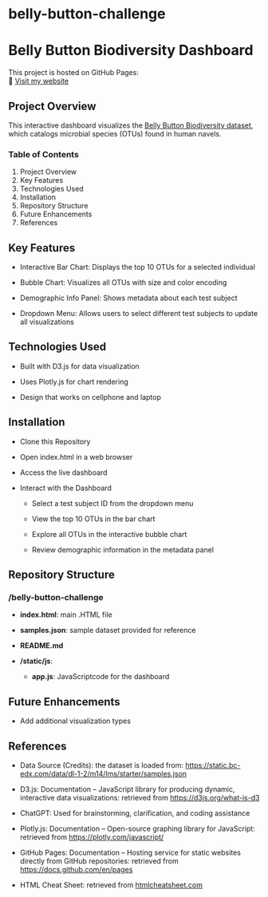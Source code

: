 # belly-button-challenge

# Belly Button Biodiversity Dashboard

This project is hosted on GitHub Pages:  
🔗 [Visit my website](https://juliocezarcarneiro.github.io/belly-button-challenge/)

## Project Overview
This interactive dashboard visualizes the [Belly Button Biodiversity dataset](https://static.bc-edx.com/data/dl-1-2/m14/lms/starter/samples.json), which catalogs microbial species (OTUs) found in human navels.

### Table of Contents

1. Project Overview
2. Key Features
3. Technologies Used
4. Installation
5. Repository Structure
6. Future Enhancements
7. References

## Key Features
* Interactive Bar Chart: Displays the top 10 OTUs for a selected individual

* Bubble Chart: Visualizes all OTUs with size and color encoding

* Demographic Info Panel: Shows metadata about each test subject

* Dropdown Menu: Allows users to select different test subjects to update all visualizations

## Technologies Used

* Built with D3.js for data visualization

* Uses Plotly.js for chart rendering

* Design that works on cellphone and laptop

## Installation

* Clone this Repository

* Open index.html in a web browser

* Access the live dashboard

* Interact with the Dashboard
  * Select a test subject ID from the dropdown menu

  * View the top 10 OTUs in the bar chart

  * Explore all OTUs in the interactive bubble chart

  * Review demographic information in the metadata panel

## Repository Structure

### /belly-button-challenge

- **index.html**: main .HTML file
- **samples.json**: sample dataset provided for reference
- **README.md**

- **/static/js**:
  - **app.js**: JavaScriptcode for the dashboard

## Future Enhancements
* Add additional visualization types

## References
* Data Source (Credits): the dataset is loaded from: https://static.bc-edx.com/data/dl-1-2/m14/lms/starter/samples.json

* D3.js: Documentation – JavaScript library for producing dynamic, interactive data visualizations: retrieved from https://d3js.org/what-is-d3

* ChatGPT: Used for brainstorming, clarification, and coding assistance

* Plotly.js: Documentation – Open-source graphing library for JavaScript: retrieved from https://plotly.com/javascript/

* GitHub Pages: Documentation – Hosting service for static websites directly from GitHub repositories: retrieved from https://docs.github.com/en/pages

* HTML Cheat Sheet: retrieved from [htmlcheatsheet.com](https://htmlcheatsheet.com/)